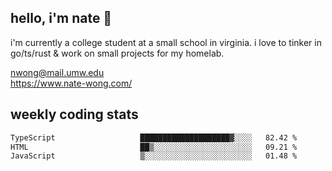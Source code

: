 ## hello, i'm nate 👋
i'm currently a college student at a small school in virginia. i love to tinker in go/ts/rust & work on small projects for my homelab.

nwong@mail.umw.edu <br/>
https://www.nate-wong.com/

## weekly coding stats
<!--START_SECTION:waka-->

```txt
TypeScript                   ████████████████████▓░░░░   82.42 %
HTML                         ██▒░░░░░░░░░░░░░░░░░░░░░░   09.21 %
JavaScript                   ▒░░░░░░░░░░░░░░░░░░░░░░░░   01.48 %
```

<!--END_SECTION:waka-->
